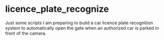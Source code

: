 # licence_plate_recognize

Just some scripts I am preparing to build a car licence plate recognition system to automatically open the gate when an authorized car is parked in front of the camera.